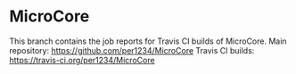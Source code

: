 MicroCore
==========
This branch contains the job reports for Travis CI builds of MicroCore.
Main repository: https://github.com/per1234/MicroCore
Travis CI builds: https://travis-ci.org/per1234/MicroCore
